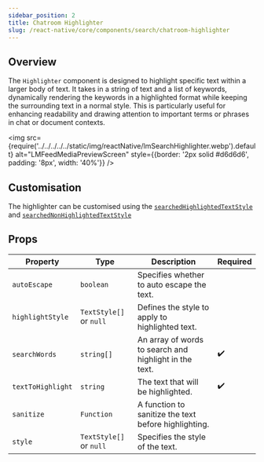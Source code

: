 ```yaml
---
sidebar_position: 2
title: Chatroom Highlighter
slug: /react-native/core/components/search/chatroom-highlighter
---
```


## Overview

The `Highlighter` component is designed to highlight specific text within a larger body of text. It takes in a string of text and a list of keywords, dynamically rendering the keywords in a highlighted format while keeping the surrounding text in a normal style. This is particularly useful for enhancing readability and drawing attention to important terms or phrases in chat or document contexts.

<img
src={require('../../../../../static/img/reactNative/lmSearchHighlighter.webp').default}
alt="LMFeedMediaPreviewScreen"
style={{border: '2px solid #d6d6d6', padding: '8px', width: '40%'}}
/>

## Customisation

The highlighter can be customised using the [`searchedHighlightedTextStyle`](./LMChatroomSearchHeader.md/#customisations) and [`searchedNonHighlightedTextStyle`](./LMChatroomHighlighter.md/#customisation)

## Props

| Property          | Type                    | Description                                            | Required           |
| ----------------- | ----------------------- | ------------------------------------------------------ | ------------------ |
| `autoEscape`      | `boolean`               | Specifies whether to auto escape the text.             |                    |
| `highlightStyle`  | `TextStyle[]` or `null` | Defines the style to apply to highlighted text.        |                    |
| `searchWords`     | `string[]`              | An array of words to search and highlight in the text. | :heavy_check_mark: |
| `textToHighlight` | `string`                | The text that will be highlighted.                     | :heavy_check_mark: |
| `sanitize`        | `Function`              | A function to sanitize the text before highlighting.   |                    |
| `style`           | `TextStyle[]` or `null` | Specifies the style of the text.                       |                    |
